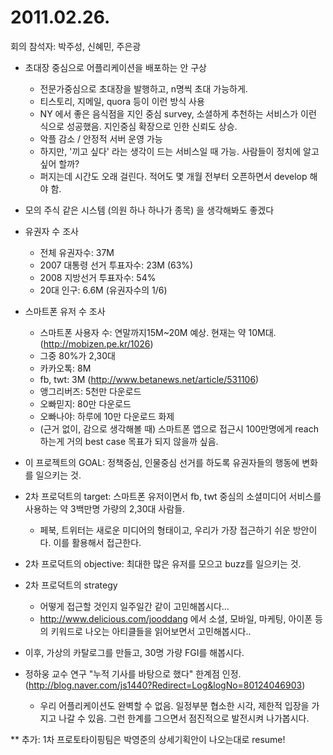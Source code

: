 # 2011.02.26.

회의 참석자: 박주성, 신혜민, 주은광

- 초대장 중심으로 어플리케이션을 배포하는 안 구상
    - 전문가중심으로 초대장을 발행하고, n명씩 초대 가능하게.
    - 티스토리, 지메일, quora 등이 이런 방식 사용
    - NY 에서 좋은 음식점을 지인 중심 survey, 소셜하게 추천하는 서비스가 이런 식으로 성공했음. 지인중심 확장으로 인한 신뢰도 상승.
    - 악플 감소 / 안정적 서버 운영 가능
    - 하지만, '끼고 싶다' 라는 생각이 드는 서비스일 때 가능. 사람들이 정치에 알고 싶어 할까?
    - 퍼지는데 시간도 오래 걸린다. 적어도 몇 개월 전부터 오픈하면서 develop 해야 함.
- 모의 주식 같은 시스템 (의원 하나 하나가 종목) 을 생각해봐도 좋겠다

- 유권자 수 조사
    - 전체 유권자수: 37M
    - 2007 대통령 선거 투표자수: 23M (63%)
    - 2008 지방선거 투표자수: 54%
    - 20대 인구: 6.6M (유권자수의 1/6)
- 스마트폰 유저 수 조사
    - 스마트폰 사용자 수: 연말까지15M~20M 예상. 현재는 약 10M대. (http://mobizen.pe.kr/1026)
    - 그중 80%가 2,30대
    - 카카오톡: 8M
    - fb, twt: 3M (http://www.betanews.net/article/531106)
    - 앵그리버즈: 5천만 다운로드
    - 오빠믿지: 80만 다운로드
    - 오빠나야: 하루에 10만 다운로드 화제
    - (근거 없이, 감으로 생각해볼 때) 스마트폰 앱으로 접근시 100만명에게 reach 하는게 거의 best case 목표가 되지 않을까 싶음.

- 이 프로젝트의 GOAL: 정책중심, 인물중심 선거를 하도록 유권자들의 행동에 변화를 일으키는 것.
- 2차 프로덕트의 target: 스마트폰 유저이면서 fb, twt 중심의 소셜미디어 서비스를 사용하는 약 3백만명 가량의 2,30대 사람들.
    - 페북, 트위터는 새로운 미디어의 형태이고, 우리가 가장 접근하기 쉬운 방안이다. 이를 활용해서 접근한다.
- 2차 프로덕트의 objective: 최대한 많은 유저를 모으고 buzz를 일으키는 것.
- 2차 프로덕트의 strategy
    - 어떻게 접근할 것인지 일주일간 같이 고민해봅시다...
    - http://www.delicious.com/jooddang 에서 소셜, 모바일, 마케팅, 아이폰 등의 키워드로 나오는 아티클들을 읽어보면서 고민해봅시다..
- 이후, 가상의 카탈로그를 만들고, 30명 가량 FGI를 해봅시다.

- 정하웅 교수 연구 "누적 기사를 바탕으로 했다" 한계점 인정. (http://blog.naver.com/js1440?Redirect=Log&logNo=80124046903)
    - 우리 어플리케이션도 완벽할 수 없음. 일정부분 협소한 시각, 제한적 입장을 가지고 나갈 수 있음. 그런 한계를 그으면서 점진적으로 발전시켜 나가봅시다.


** 추가: 1차 프로토타이핑팀은 박영준의 상세기획안이 나오는대로 resume!
